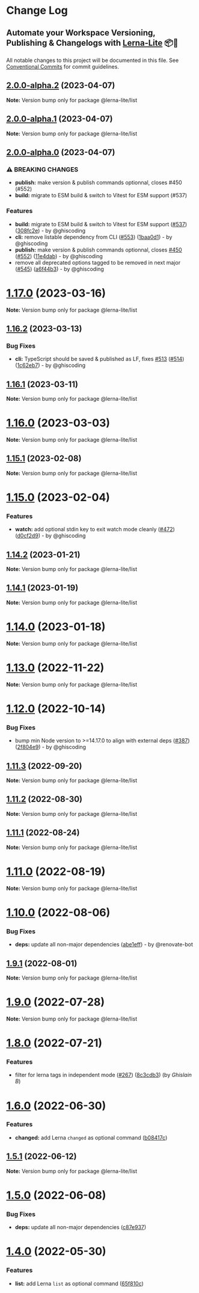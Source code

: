 # Change Log
## Automate your Workspace Versioning, Publishing & Changelogs with [Lerna-Lite](https://github.com/lerna-lite/lerna-lite) 📦🚀

All notable changes to this project will be documented in this file.
See [Conventional Commits](https://conventionalcommits.org) for commit guidelines.

## [2.0.0-alpha.2](https://github.com/lerna-lite/lerna-lite/compare/v2.0.0-alpha.1...v2.0.0-alpha.2) (2023-04-07)

**Note:** Version bump only for package @lerna-lite/list

## [2.0.0-alpha.1](https://github.com/lerna-lite/lerna-lite/compare/v2.0.0-alpha.0...v2.0.0-alpha.1) (2023-04-07)

**Note:** Version bump only for package @lerna-lite/list

## [2.0.0-alpha.0](https://github.com/lerna-lite/lerna-lite/compare/v1.17.0...v2.0.0-alpha.0) (2023-04-07)

### ⚠ BREAKING CHANGES

* **publish:** make version & publish commands optionnal, closes #450 (#552)
* **build:** migrate to ESM build & switch to Vitest for ESM support (#537)

### Features

* **build:** migrate to ESM build & switch to Vitest for ESM support ([#537](https://github.com/lerna-lite/lerna-lite/issues/537)) ([308fc2e](https://github.com/lerna-lite/lerna-lite/commit/308fc2e2d72d90f62b3a3954cbeeb3810b767a35)) - by @ghiscoding
* **cli:** remove listable dependency from CLI ([#553](https://github.com/lerna-lite/lerna-lite/issues/553)) ([1baa0d1](https://github.com/lerna-lite/lerna-lite/commit/1baa0d19b7116dac56c9326934c7cc9e07caec8c)) - by @ghiscoding
* **publish:** make version & publish commands optionnal, closes [#450](https://github.com/lerna-lite/lerna-lite/issues/450) ([#552](https://github.com/lerna-lite/lerna-lite/issues/552)) ([11e4dab](https://github.com/lerna-lite/lerna-lite/commit/11e4dab70185198692b30cc72a184512bdc0e55d)) - by @ghiscoding
* remove all deprecated options tagged to be removed in next major ([#545](https://github.com/lerna-lite/lerna-lite/issues/545)) ([a6f44b3](https://github.com/lerna-lite/lerna-lite/commit/a6f44b36038e5663d8c14fa062569b0f105a02f4)) - by @ghiscoding

# [1.17.0](https://github.com/lerna-lite/lerna-lite/compare/v1.16.2...v1.17.0) (2023-03-16)

**Note:** Version bump only for package @lerna-lite/list

## [1.16.2](https://github.com/lerna-lite/lerna-lite/compare/v1.16.1...v1.16.2) (2023-03-13)

### Bug Fixes

* **cli:** TypeScript should be saved & published as LF, fixes [#513](https://github.com/lerna-lite/lerna-lite/issues/513) ([#514](https://github.com/lerna-lite/lerna-lite/issues/514)) ([1c62eb7](https://github.com/lerna-lite/lerna-lite/commit/1c62eb7d222db3e7be426d402fbfceff622615fe)) - by @ghiscoding

## [1.16.1](https://github.com/lerna-lite/lerna-lite/compare/v1.16.0...v1.16.1) (2023-03-11)

**Note:** Version bump only for package @lerna-lite/list

# [1.16.0](https://github.com/lerna-lite/lerna-lite/compare/v1.15.2...v1.16.0) (2023-03-03)

**Note:** Version bump only for package @lerna-lite/list

## [1.15.1](https://github.com/lerna-lite/lerna-lite/compare/v1.15.0...v1.15.1) (2023-02-08)

**Note:** Version bump only for package @lerna-lite/list

# [1.15.0](https://github.com/lerna-lite/lerna-lite/compare/v1.14.2...v1.15.0) (2023-02-04)

### Features

* **watch:** add optional stdin key to exit watch mode cleanly ([#472](https://github.com/lerna-lite/lerna-lite/issues/472)) ([d0cf2d9](https://github.com/lerna-lite/lerna-lite/commit/d0cf2d9d8286f8016867cfd79e3b1146b96b747d)) - by @ghiscoding

## [1.14.2](https://github.com/lerna-lite/lerna-lite/compare/v1.14.1...v1.14.2) (2023-01-21)

**Note:** Version bump only for package @lerna-lite/list

## [1.14.1](https://github.com/lerna-lite/lerna-lite/compare/v1.14.0...v1.14.1) (2023-01-19)

**Note:** Version bump only for package @lerna-lite/list

# [1.14.0](https://github.com/lerna-lite/lerna-lite/compare/v1.13.0...v1.14.0) (2023-01-18)

**Note:** Version bump only for package @lerna-lite/list

# [1.13.0](https://github.com/lerna-lite/lerna-lite/compare/v1.12.0...v1.13.0) (2022-11-22)

**Note:** Version bump only for package @lerna-lite/list

# [1.12.0](https://github.com/lerna-lite/lerna-lite/compare/v1.11.3...v1.12.0) (2022-10-14)

### Bug Fixes

* bump min Node version to >=14.17.0 to align with external deps ([#387](https://github.com/lerna-lite/lerna-lite/issues/387)) ([2f804e9](https://github.com/lerna-lite/lerna-lite/commit/2f804e92bd319e2b27b1406ca82ec1fdab09c449)) - by @ghiscoding

## [1.11.3](https://github.com/lerna-lite/lerna-lite/compare/v1.11.2...v1.11.3) (2022-09-20)

**Note:** Version bump only for package @lerna-lite/list

## [1.11.2](https://github.com/lerna-lite/lerna-lite/compare/v1.11.1...v1.11.2) (2022-08-30)

**Note:** Version bump only for package @lerna-lite/list

## [1.11.1](https://github.com/lerna-lite/lerna-lite/compare/v1.11.0...v1.11.1) (2022-08-24)

**Note:** Version bump only for package @lerna-lite/list

# [1.11.0](https://github.com/lerna-lite/lerna-lite/compare/v1.10.0...v1.11.0) (2022-08-19)

**Note:** Version bump only for package @lerna-lite/list

# [1.10.0](https://github.com/lerna-lite/lerna-lite/compare/v1.9.1...v1.10.0) (2022-08-06)

### Bug Fixes

* **deps:** update all non-major dependencies ([abe1eff](https://github.com/lerna-lite/lerna-lite/commit/abe1eff71fe211c36d05518a43f74da33967a450)) - by @renovate-bot

## [1.9.1](https://github.com/lerna-lite/lerna-lite/compare/v1.9.0...v1.9.1) (2022-08-01)

**Note:** Version bump only for package @lerna-lite/list

# [1.9.0](https://github.com/lerna-lite/lerna-lite/compare/v1.8.0...v1.9.0) (2022-07-28)

**Note:** Version bump only for package @lerna-lite/list

# [1.8.0](https://github.com/lerna-lite/lerna-lite/compare/v1.6.0...v1.8.0) (2022-07-21)

### Features

* filter for lerna tags in independent mode ([#267](https://github.com/lerna-lite/lerna-lite/issues/267)) ([8c3cdb3](https://github.com/lerna-lite/lerna-lite/commit/8c3cdb38528baf7a4075c846bc33c8933a1a5c0b)) (by _Ghislain B_)

# [1.6.0](https://github.com/lerna-lite/lerna-lite/compare/v1.5.1...v1.6.0) (2022-06-30)

### Features

* **changed:** add Lerna `changed` as optional command ([b08417c](https://github.com/lerna-lite/lerna-lite/commit/b08417c125e6dd4a5a7348e9a1e64b1415dbef90))

## [1.5.1](https://github.com/lerna-lite/lerna-lite/compare/v1.5.0...v1.5.1) (2022-06-12)

**Note:** Version bump only for package @lerna-lite/list

# [1.5.0](https://github.com/lerna-lite/lerna-lite/compare/v1.4.0...v1.5.0) (2022-06-08)

### Bug Fixes

* **deps:** update all non-major dependencies ([c87e937](https://github.com/lerna-lite/lerna-lite/commit/c87e937da725a1d8fa1d685bc3957baf0bcedcee))

# [1.4.0](https://github.com/lerna-lite/lerna-lite/compare/v1.3.0...v1.4.0) (2022-05-30)

### Features

* **list:** add Lerna `list` as optional command ([65f810c](https://github.com/lerna-lite/lerna-lite/commit/65f810cd748b7cd06cc2e649d8513aeb7012f0ec))
